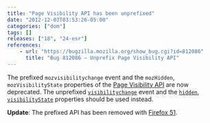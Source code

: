 ```yaml
---
title: "Page Visibility API has been unprefixed"
date: "2012-12-03T03:53:26-05:00"
categories: ["dom"]
tags: []
releases: ["18", "24-esr"]
references:
    - url: "https://bugzilla.mozilla.org/show_bug.cgi?id=812086"
      title: "Bug 812086 – Unprefix Page Visibility API"
---
```

The prefixed `mozvisibilitychange` event and the `mozHidden`, `mozVisibilityState` properties of the [Page Visibility API](https://developer.mozilla.org/docs/Web/Guide/User_experience/Using_the_Page_Visibility_API) are now deprecated. The unprefixed [`visibilitychange`](https://developer.mozilla.org/docs/Web/Reference/Events/visibilitychange) event and the [`hidden`](https://developer.mozilla.org/docs/Web/API/document.hidden), [`visibilityState`](https://developer.mozilla.org/docs/Web/API/document.visibilityState) properties should be used instead.

**Update**: The prefixed API has been removed with [Firefox 51](https://www.fxsitecompat.dev/en-CA/docs/2016/prefixed-page-visibility-api-has-been-removed/).
